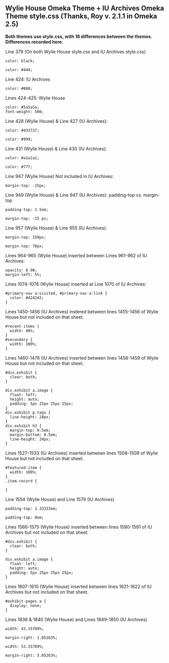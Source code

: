 ## Wylie House Omeka Theme + IU Archives Omeka Theme style.css (Thanks, Roy v. 2.1.1 in Omeka 2.5) ##

**Both themes use style.css, with 18 differences between the themes. Differences recorded here.**

Line 379 (On both Wylie House style.css and IU Archives style.css)

```
color: black;
```

```
color: #444;
```

Line 424: IU Archives

```
color: #888;
```

Lines 424-425: Wylie House

```
color: #5a5a5a;
font-weight: 500;
```

Line 428 (Wylie House) & Line 427 (IU Archives):

```
color: #433737;
```

```
color: #999;
```

Line 431 (Wylie House) & Line 430 (IU Archives):

```
color: #a1a1a1;
```

```
color: #777;
```

Line 947 (Wylie House) Not included in IU Archives:

```
margin-top: -15px;
```

Line 949 (Wylie House) & Line 947 (IU Archives): padding-top vs. margin-top

```
padding-top: 1.5em;
```

```
margin-top: -15 px;
```

Line 957 (Wylie House) & Line 955 (IU Archives):

```
margin-top: 150px; 
```

```
margin-top: 78px;
```

Lines 964-965 (Wylie House) inserted between Lines 961-962 of IU Archives:

```
opacity: 0.90;
margin-left: 5%;
```

Lines 1074-1076 (Wylie House) inserted at Line 1070 of IU Archives:

```
#primary-nav a:visited, #primary-nav a:link {
  color: #424242;
}
```

Lines 1450-1456 (IU Archives) instered between lines 1455-1456 of Wylie House but not included on that sheet.

```
#recent-items {
  width: 40%;
}
#secondary {
  width: 100%;
}
```

Lines 1460-1476 (IU Archives) inserted between lines 1458-1459 of Wylie House but not included on that sheet.

```
#div.exhibit {
  clear: both;
}

div.exhibit a.image {
  float: left;
  height: auto;
  padding: 5px 25px 25px 25px;
}
div.exhibit p.tags {
  line-height: 24px;
}
div.exhibit h3 {
  margin-top: 0.5em;
  margin-bottom: 0.5em;
  line-height: 24px;
}
```

Lines 1527-1533 (IU Archives) inserted between lines 1508-1509 of Wylie House but not included on that sheet.

```
#featured-item {
  width: 100%;
}
.item.record {

}

```

Line 1554 (Wylie House) and Line 1579 (IU Archives)

```
padding-top: 1.33333em;
```

```
padding-top: 0em;
```

Lines 1566-1575 (Wylie House) inserted between lines 1590-1591 of IU Archives but not included on that sheet.

```
#div.exhibit {
  clear: both;
}

div.exhibit a.image {
  float: left;
  height: auto;
  padding: 5px 25px 25px 25px;
}

```

Lines 1607-1610 (Wylie House) inserted between lines 1621-1622 of IU Archives but not included on that sheet.

```
#exhibit-pages a {
  display: none;
}

```

Lines 1838 & 1840 (Wylie House) and Lines 1849-1850 (IU Archives)

```
width: 43.15789%;
```
```
margin-right: 1.05263%;
```

```
width: 53.15789%;
```
```
margin-right: 5.05263%;
```

